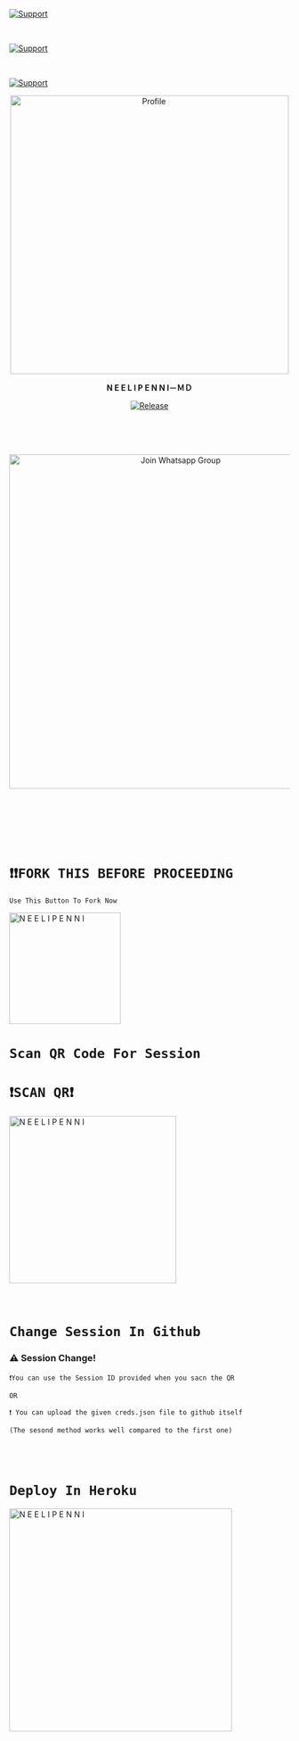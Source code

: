 <p align="left">
  <a href="https://github.com/Kiranxer/Neeli-Penni-Md"><img title="Support" src="https://img.shields.io/badge/maintained-yes-red.svg?style=for-the-badge&logo=xcode" /></a>
</p>






<br>
<p align="left">
  <a href="https://github.com/Kiranxer/Neeli-Penni-Md"><img title="Support" src="https://img.shields.io/badge/current%20Status-running%20with%20bugs!-orange.svg?style=for-the-badge&logo=xcode" /></a>
</p>
<br>
<p align="left">
  <a href="https://github.com/Kiranxer/Neeli-Penni-Md"><img title="Support" src="https://img.shields.io/badge/next%20update-undefined!-green.svg?style=for-the-badge&logo=xcode" /></a>
</p>



<!---->




<p align="center">
  <a href="https://www.instagram.com/_the_soul_rider_/"><img src="https://github.com/Alien-alfa/Alien-alfa/blob/beta/img/Bungee%20Shades.png?raw=true" width="500" alt="Profile"/> </a>
</p>

<p align="center">
<strong>N E E L I  P E N N I－ＭＤ</strong>
</p>

<p align="center">
  <a href="https://github.com/Kiranxer/Neeli-Penni-Md"><img title="Release" src="https://img.shields.io/badge/Release-beta%20v1-cyan.svg?style=for-the-badge&logo=appveyor" /></a>
</p>

<br><br><br>
<p align="center">
  <a href="https://chat.whatsapp.com/JKdPcantKre0Mx3mzNUdIu"><img title="Join Whatsapp Group" src="https://raw.githubusercontent.com/Alien-alfa/PublicBot/main/wlogo.svg.png" width="600"></a>
</p>
<br><br>

<br><br>
# `❗❗FORK THIS BEFORE PROCEEDING`
 
 `Use This Button To Fork Now`
  
  <a href="https://github.com/Kiranxer/Neeli-Penni-Md/fork"><img title="N E E L I  P E N N I" src="https://github.com/Alien-alfa/Alien-alfa/blob/beta/img/pngegg.png?raw=true" width="200"></a>
<br>
# `Scan QR Code For Session`

# `❗SCAN QR❗`
 <a href="https://neeli-md-qr.onrender.com/"><img title="N E E L I  P E N N I" src="https://repl.it/badge/github/quiec/whatsasena" width="300"></a>
  <br><br><br>
# `Change Session In Github`

  ### ⚠️ Session Change! 
  
```
❗You can use the Session ID provided when you sacn the QR
 
OR
  
❗ You can upload the given creds.json file to github itself
  
(The sesond method works well compared to the first one)

``` 
  
  <br><br>
  # `Deploy In Heroku`


<a href="https://dashboard.heroku.com/new?template=https://github.com/Kiranxer/Neeli-Penni-Md"><img title="N E E L I  P E N N I" src="https://www.herokucdn.com/deploy/button.svg" width="400"></a>


  


<!---->

  
  <br> <br>
